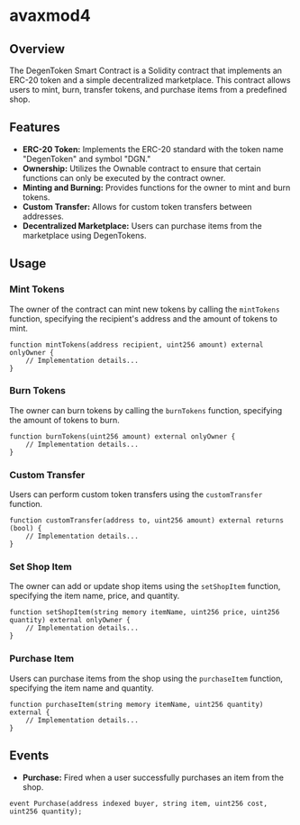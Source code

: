 # avaxmod4

## Overview

The DegenToken Smart Contract is a Solidity contract that implements an ERC-20 token and a simple decentralized marketplace. This contract allows users to mint, burn, transfer tokens, and purchase items from a predefined shop.

## Features

- **ERC-20 Token:** Implements the ERC-20 standard with the token name "DegenToken" and symbol "DGN."
- **Ownership:** Utilizes the Ownable contract to ensure that certain functions can only be executed by the contract owner.
- **Minting and Burning:** Provides functions for the owner to mint and burn tokens.
- **Custom Transfer:** Allows for custom token transfers between addresses.
- **Decentralized Marketplace:** Users can purchase items from the marketplace using DegenTokens.

## Usage

### Mint Tokens

The owner of the contract can mint new tokens by calling the `mintTokens` function, specifying the recipient's address and the amount of tokens to mint.

```solidity
function mintTokens(address recipient, uint256 amount) external onlyOwner {
    // Implementation details...
}
```

### Burn Tokens

The owner can burn tokens by calling the `burnTokens` function, specifying the amount of tokens to burn.

```solidity
function burnTokens(uint256 amount) external onlyOwner {
    // Implementation details...
}
```

### Custom Transfer

Users can perform custom token transfers using the `customTransfer` function.

```solidity
function customTransfer(address to, uint256 amount) external returns (bool) {
    // Implementation details...
}
```

### Set Shop Item

The owner can add or update shop items using the `setShopItem` function, specifying the item name, price, and quantity.

```solidity
function setShopItem(string memory itemName, uint256 price, uint256 quantity) external onlyOwner {
    // Implementation details...
}
```

### Purchase Item

Users can purchase items from the shop using the `purchaseItem` function, specifying the item name and quantity.

```solidity
function purchaseItem(string memory itemName, uint256 quantity) external {
    // Implementation details...
}
```

## Events

- **Purchase:** Fired when a user successfully purchases an item from the shop.

```solidity
event Purchase(address indexed buyer, string item, uint256 cost, uint256 quantity);
```
